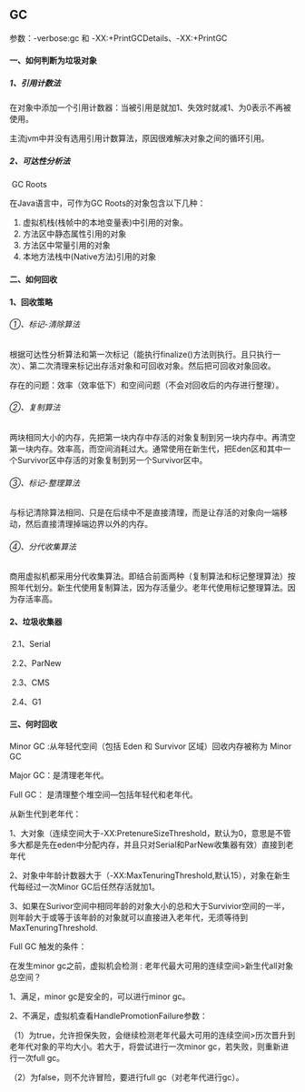 ## GC

参数：-verbose:gc  和 -XX:+PrintGCDetails、-XX:+PrintGC

#### 一、如何判断为垃圾对象

##### 1、引用计数法

​		在对象中添加一个引用计数器：当被引用是就加1、失效时就减1、为0表示不再被使用。

​		主流jvm中并没有选用引用计数算法，原因很难解决对象之间的循环引用。

##### 2、可达性分析法

​		GC Roots

在Java语言中，可作为GC Roots的对象包含以下几种：

1. 虚拟机栈(栈帧中的本地变量表)中引用的对象。
2. 方法区中静态属性引用的对象
3. 方法区中常量引用的对象
4. 本地方法栈中(Native方法)引用的对象

#### 二、如何回收

#### 1、回收策略

###### ①、标记-清除算法

​	根据可达性分析算法和第一次标记（能执行finalize()方法则执行。且只执行一次）、第二次清理来标记出存活对象和可回收对象。然后把可回收对象回收。

存在的问题：效率（效率低下）和空间问题（不会对回收后的内存进行整理）。

###### ②、复制算法

两块相同大小的内存，先把第一块内存中存活的对象复制到另一块内存中。再清空第一块内存。效率高，而空间消耗过大。通常使用在新生代，把Eden区和其中一个Survivor区中存活的对象复制到另一个Survivor区中。

###### ③、标记-整理算法

​	与标记清除算法相同、只是在后续中不是直接清理，而是让存活的对象向一端移动，然后直接清理掉端边界以外的内存。

###### ④、分代收集算法

​	商用虚拟机都采用分代收集算法。即结合前面两种（复制算法和标记整理算法）按照年代划分。新生代使用复制算法，因为存活量少。老年代使用标记整理算法。因为存活率高。

#### 2、垃圾收集器

​	2.1、Serial

​	2.2、ParNew

​	2.3、CMS

​	2.4、G1

#### 三、何时回收



Minor GC :从年轻代空间（包括 Eden 和 Survivor 区域）回收内存被称为 Minor GC

Major GC：是清理老年代。

Full GC： 是清理整个堆空间—包括年轻代和老年代。



从新生代到老年代：

1、大对象（连续空间大于-XX:PretenureSizeThreshold，默认为0，意思是不管多大都是先在eden中分配内存，并且只对Serial和ParNew收集器有效）直接到老年代

2、对象中年龄计数器大于（-XX:MaxTenuringThreshold,默认15），对象在新生代每经过一次Minor GC后任然存活就加1。

3、如果在Surivor空间中相同年龄的对象大小的总和大于Survivior空间的一半，则年龄大于或等于该年龄的对象就可以直接进入老年代，无须等待到MaxTenuringThreshold.



Full GC 触发的条件：

在发生minor gc之前，虚拟机会检测 : 老年代最大可用的连续空间>新生代all对象总空间？

1、满足，minor gc是安全的，可以进行minor gc。

2、不满足，虚拟机查看HandlePromotionFailure参数：

​	（1）为true，允许担保失败，会继续检测老年代最大可用的连续空间>历次晋升到老年代对象的平均大小。若大于，将尝试进行一次minor gc，若失败，则重新进行一次full gc。

（2）为false，则不允许冒险，要进行full gc（对老年代进行gc）。            